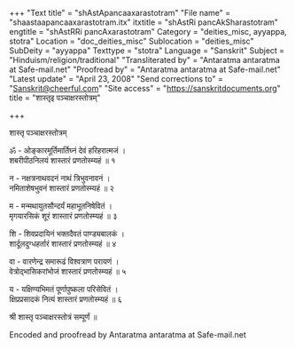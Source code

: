 +++
"Text title" = "shAstApancaaxarastotram"
"File name" = "shaastaapancaaxarastotram.itx"
itxtitle = "shAstRi pancAkSharastotram"
engtitle = "shAstRRi pancAxarastotram"
Category = "deities_misc, ayyappa, stotra"
Location = "doc_deities_misc"
Sublocation = "deities_misc"
SubDeity = "ayyappa"
Texttype = "stotra"
Language = "Sanskrit"
Subject = "Hinduism/religion/traditional"
"Transliterated by" = "Antaratma antaratma at Safe-mail.net"
"Proofread by" = "Antaratma antaratma at Safe-mail.net"
"Latest update" = "April 23, 2008"
"Send corrections to" = "Sanskrit@cheerful.com"
"Site access" = "https://sanskritdocuments.org"
title = "शास्तृइ पञ्चाक्षरस्तोत्रम्"

+++
  
 शास्तृ पञ्चाक्षरस्तोत्रम्   
  
ॐ - ओङ्कारमूर्तिमार्तिघ्नं देवं हरिहरात्मजं ।  
        शबरीपीठनिलयं शास्तारं प्रणतोस्म्यहं ॥ १  
  
न - नक्षत्रनाथवदनं नाथं त्रिभुवनावनं ।  
       नमिताशेषभुवनं शास्तारं प्रणतोस्म्यहं ॥ २  
  
म - मन्मथायुतसौन्दर्यं महाभूतनिषेवितं ।  
       मृगयारसिकं शूरं शास्तारं प्रणतोस्म्यहं ॥ ३  
  
शि - शिवप्रदायिनं भक्तदैवतं पाण्ड्यबालकं ।  
       शार्दूलदुग्धहर्तारं शास्तारं प्रणतोस्म्यहं ॥ ४  
  
वा - वारणेन्द्र समारूढं विश्वत्राण परायणं ।  
        वेत्रोद्भासिकरांभोजं शास्तारं प्रणतोस्म्यहं ॥ ५  
  
य - यक्षिण्यभिमतं पूर्णापुष्कला परिसेवितं ।  
      क्षिप्रप्रसादकं नित्यं शास्तारं प्रणतोस्म्यहं ॥ ६  
  
श्री शास्तृ पञ्चाक्षरस्तोत्रं सम्पूर्णं ॥  
  
  
Encoded and proofread by Antaratma antaratma at Safe-mail.net  
  
  
